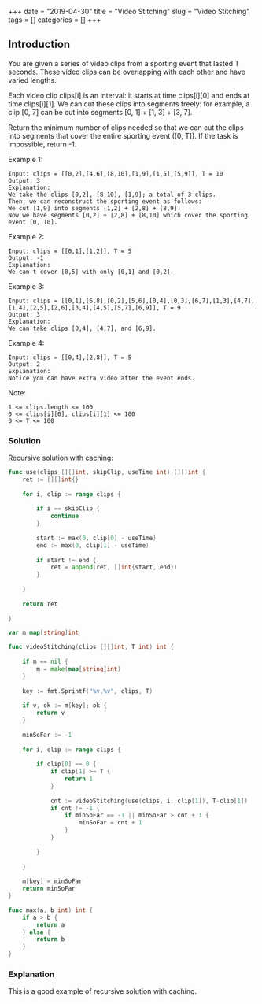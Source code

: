 +++
date = "2019-04-30"
title = "Video Stitching"
slug = "Video Stitching"
tags = []
categories = []
+++

## Introduction

You are given a series of video clips from a sporting event that lasted T seconds.  These video clips can be overlapping with each other and have varied lengths.

Each video clip clips[i] is an interval: it starts at time clips[i][0] and ends at time clips[i][1].  We can cut these clips into segments freely: for example, a clip [0, 7] can be cut into segments [0, 1] + [1, 3] + [3, 7].

Return the minimum number of clips needed so that we can cut the clips into segments that cover the entire sporting event ([0, T]).  If the task is impossible, return -1.


Example 1:
```
Input: clips = [[0,2],[4,6],[8,10],[1,9],[1,5],[5,9]], T = 10
Output: 3
Explanation: 
We take the clips [0,2], [8,10], [1,9]; a total of 3 clips.
Then, we can reconstruct the sporting event as follows:
We cut [1,9] into segments [1,2] + [2,8] + [8,9].
Now we have segments [0,2] + [2,8] + [8,10] which cover the sporting event [0, 10].
```

Example 2:
```
Input: clips = [[0,1],[1,2]], T = 5
Output: -1
Explanation: 
We can't cover [0,5] with only [0,1] and [0,2].
```

Example 3:
```
Input: clips = [[0,1],[6,8],[0,2],[5,6],[0,4],[0,3],[6,7],[1,3],[4,7],[1,4],[2,5],[2,6],[3,4],[4,5],[5,7],[6,9]], T = 9
Output: 3
Explanation: 
We can take clips [0,4], [4,7], and [6,9].
```

Example 4:
```
Input: clips = [[0,4],[2,8]], T = 5
Output: 2
Explanation: 
Notice you can have extra video after the event ends.
```

Note:
```
1 <= clips.length <= 100
0 <= clips[i][0], clips[i][1] <= 100
0 <= T <= 100
```


### Solution

Recursive solution with caching:
``` go
func use(clips [][]int, skipClip, useTime int) [][]int {
    ret := [][]int{}
    
    for i, clip := range clips {
        
        if i == skipClip {
            continue
        }
        
        start := max(0, clip[0] - useTime)
        end := max(0, clip[1] - useTime)
        
        if start != end {
            ret = append(ret, []int{start, end})
        }
        
    }
    
    return ret
    
}

var m map[string]int

func videoStitching(clips [][]int, T int) int {
    
    if m == nil {
        m = make(map[string]int)
    }
    
    key := fmt.Sprintf("%v,%v", clips, T)
    
    if v, ok := m[key]; ok {
        return v
    }
    
    minSoFar := -1
    
    for i, clip := range clips {
        
        if clip[0] == 0 {
            if clip[1] >= T {
                return 1
            }
             
            cnt := videoStitching(use(clips, i, clip[1]), T-clip[1])
            if cnt != -1 {
                if minSoFar == -1 || minSoFar > cnt + 1 {
                    minSoFar = cnt + 1
                }
            }
            
        }
        
    }
    
    m[key] = minSoFar
    return minSoFar
}

func max(a, b int) int {
    if a > b {
        return a
    } else {
        return b
    }
}
```

### Explanation

This is a good example of recursive solution with caching.
